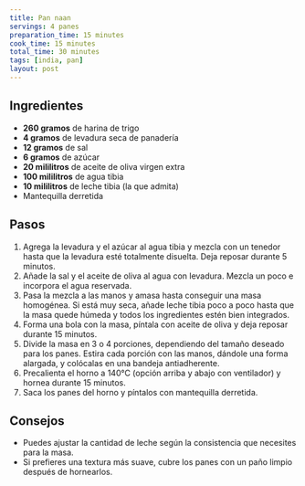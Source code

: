 ```yaml
---
title: Pan naan
servings: 4 panes
preparation_time: 15 minutes
cook_time: 15 minutes
total_time: 30 minutes
tags: [india, pan]
layout: post
---
```


## Ingredientes

- **260 gramos** de harina de trigo
- **4 gramos** de levadura seca de panadería
- **12 gramos** de sal
- **6 gramos** de azúcar
- **20 mililitros** de aceite de oliva virgen extra
- **100 mililitros** de agua tibia
- **10 mililitros** de leche tibia (la que admita)
- Mantequilla derretida

## Pasos

1. Agrega la levadura y el azúcar al agua tibia y mezcla con un tenedor hasta que la levadura esté totalmente disuelta. Deja reposar durante 5 minutos.
2. Añade la sal y el aceite de oliva al agua con levadura. Mezcla un poco e incorpora el agua reservada.
3. Pasa la mezcla a las manos y amasa hasta conseguir una masa homogénea. Si está muy seca, añade leche tibia poco a poco hasta que la masa quede húmeda y todos los ingredientes estén bien integrados.
4. Forma una bola con la masa, píntala con aceite de oliva y deja reposar durante 15 minutos.
5. Divide la masa en 3 o 4 porciones, dependiendo del tamaño deseado para los panes. Estira cada porción con las manos, dándole una forma alargada, y colócalas en una bandeja antiadherente.
6. Precalienta el horno a 140°C (opción arriba y abajo con ventilador) y hornea durante 15 minutos.
7. Saca los panes del horno y píntalos con mantequilla derretida.

## Consejos

- Puedes ajustar la cantidad de leche según la consistencia que necesites para la masa.
- Si prefieres una textura más suave, cubre los panes con un paño limpio después de hornearlos.
